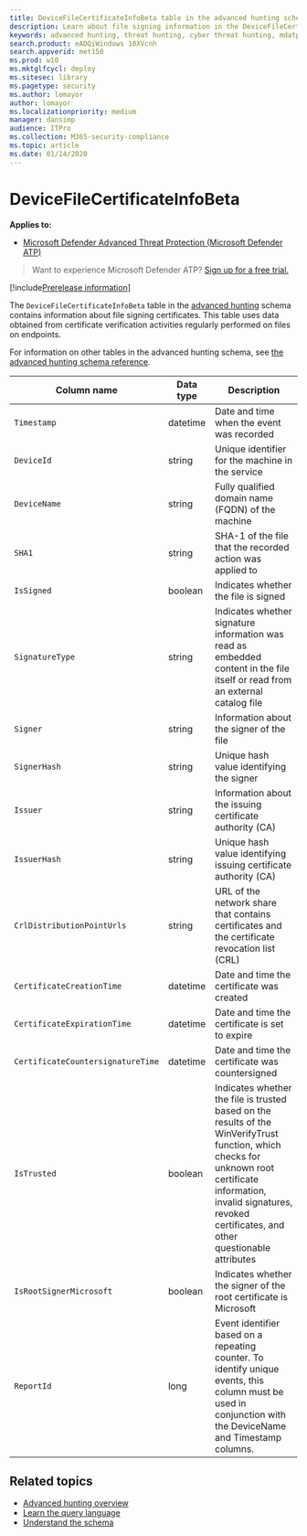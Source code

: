 ```yaml
---
title: DeviceFileCertificateInfoBeta table in the advanced hunting schema
description: Learn about file signing information in the DeviceFileCertificateInfoBeta table of the advanced hunting schema
keywords: advanced hunting, threat hunting, cyber threat hunting, mdatp, windows defender atp, wdatp search, query, telemetry, schema reference, kusto, table, column, data type, description, digital signature, certificate, file signing, DeviceFileCertificateInfoBeta
search.product: eADQiWindows 10XVcnh
search.appverid: met150
ms.prod: w10
ms.mktglfcycl: deploy
ms.sitesec: library
ms.pagetype: security
ms.author: lomayor
author: lomayor
ms.localizationpriority: medium
manager: dansimp
audience: ITPro
ms.collection: M365-security-compliance 
ms.topic: article
ms.date: 01/14/2020
---
```


# DeviceFileCertificateInfoBeta

**Applies to:**

- [Microsoft Defender Advanced Threat Protection (Microsoft Defender ATP)](https://go.microsoft.com/fwlink/p/?linkid=2069559)

>Want to experience Microsoft Defender ATP? [Sign up for a free trial.](https://www.microsoft.com/microsoft-365/windows/microsoft-defender-atp?ocid=docs-wdatp-advancedhuntingref-abovefoldlink)

[!include[Prerelease information](../../includes/prerelease.md)]

The `DeviceFileCertificateInfoBeta` table in the [advanced hunting](advanced-hunting-overview.md) schema contains information about file signing certificates. This table uses data obtained from certificate verification activities regularly performed on files on endpoints.

For information on other tables in the advanced hunting schema, see [the advanced hunting schema reference](advanced-hunting-schema-reference.md).

| Column name | Data type | Description |
|-------------|-----------|-------------|
| `Timestamp` | datetime | Date and time when the event was recorded
| `DeviceId` | string | Unique identifier for the machine in the service
| `DeviceName` | string | Fully qualified domain name (FQDN) of the machine
| `SHA1` | string | SHA-1 of the file that the recorded action was applied to
| `IsSigned` | boolean | Indicates whether the file is signed
| `SignatureType` | string | Indicates whether signature information was read as embedded content in the file itself or read from an external catalog file
| `Signer` | string | Information about the signer of the file
| `SignerHash` | string | Unique hash value identifying the signer
| `Issuer` | string | Information about the issuing certificate authority (CA)
| `IssuerHash` | string | Unique hash value identifying issuing certificate authority (CA)
| `CrlDistributionPointUrls` | string |  URL of the network share that contains certificates and the certificate revocation list (CRL)
| `CertificateCreationTime` | datetime | Date and time the certificate was created
| `CertificateExpirationTime` | datetime | Date and time the certificate is set to expire
| `CertificateCountersignatureTime` | datetime | Date and time the certificate was countersigned
| `IsTrusted` | boolean | Indicates whether the file is trusted based on the results of the WinVerifyTrust function, which checks for unknown root certificate information, invalid signatures, revoked certificates, and other questionable attributes
| `IsRootSignerMicrosoft` | boolean | Indicates whether the signer of the root certificate is Microsoft
| `ReportId` | long | Event identifier based on a repeating counter. To identify unique events, this column must be used in conjunction with the DeviceName and Timestamp columns.


## Related topics
- [Advanced hunting overview](advanced-hunting-overview.md)
- [Learn the query language](advanced-hunting-query-language.md)
- [Understand the schema](advanced-hunting-schema-reference.md)